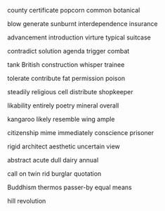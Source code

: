 county
certificate
popcorn
common
botanical

blow
generate
sunburnt
interdependence
insurance

advancement
introduction
virture
typical
suitcase

contradict
solution
agenda
trigger
combat

tank
British
construction
whisper
trainee

tolerate
contribute
fat
permission
poison

steadily
religious
cell
distribute
shopkeeper

likability
entirely
poetry
mineral
overall

kangaroo
likely
resemble
wing
ample

citizenship
mime
immediately
conscience
prisoner

rigid
architect
aesthetic
uncertain
view

abstract
acute
dull
dairy
annual

call on
twin
rid
burglar
quotation

Buddhism
thermos
passer-by
equal
means

hill
revolution
